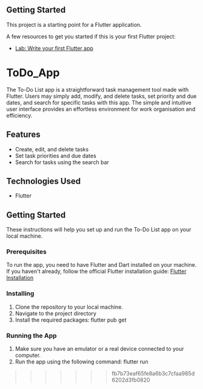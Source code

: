 
## Getting Started

This project is a starting point for a Flutter application.

A few resources to get you started if this is your first Flutter project:

- [Lab: Write your first Flutter app](https://docs.flutter.dev/get-started/codelab)
  
# ToDo_App
The To-Do List app is a straightforward task management tool made with Flutter. Users may simply add, modify, and delete tasks, set priority and due dates, and search for specific tasks with this app. The simple and intuitive user interface provides an effortless environment for work organisation and efficiency.
## Features
- Create, edit, and delete tasks
- Set task priorities and due dates
- Search for tasks using the search bar 
## Technologies Used
- Flutter
## Getting Started
These instructions will help you set up and run the To-Do List app on your local machine.
### Prerequisites
To run the app, you need to have Flutter and Dart installed on your machine. If you haven't already, follow the official Flutter installation guide: [Flutter Installation](https://flutter.dev/docs/get-started/install)
### Installing
1. Clone the repository to your local machine.
2. Navigate to the project directory
3. Install the required packages: flutter pub get 
### Running the App
1. Make sure you have an emulator or a real device connected to your computer.
2.  Run the app using the following command:
   flutter run
>>>>>>> fb7b73eaf65fe8a6b3c7cfaa985d6202d3fb0820
